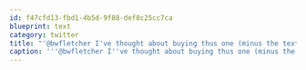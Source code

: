 ```yaml
---
id: f47cfd13-fbd1-4b5d-9f88-def8c25cc7ca
blueprint: text
category: twitter
title: "'@bwfletcher I've thought about buying thus one (minus the text) ow.ly/1T4hUO"
caption: '''@bwfletcher I''ve thought about buying thus one (minus the text) <a href="http://ow.ly/1T4hUO" title="http://ow.ly/1T4hUO" class="link link_untco">ow.ly/1T4hUO</a>'
---
```

